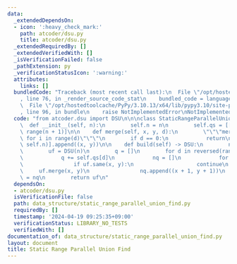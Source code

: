 ```yaml
---
data:
  _extendedDependsOn:
  - icon: ':heavy_check_mark:'
    path: atcoder/dsu.py
    title: atcoder/dsu.py
  _extendedRequiredBy: []
  _extendedVerifiedWith: []
  _isVerificationFailed: false
  _pathExtension: py
  _verificationStatusIcon: ':warning:'
  attributes:
    links: []
  bundledCode: "Traceback (most recent call last):\n  File \"/opt/hostedtoolcache/PyPy/3.10.13/x64/lib/pypy3.10/site-packages/onlinejudge_verify/documentation/build.py\"\
    , line 76, in _render_source_code_stat\n    bundled_code = language.bundle(\n\
    \  File \"/opt/hostedtoolcache/PyPy/3.10.13/x64/lib/pypy3.10/site-packages/onlinejudge_verify/languages/python.py\"\
    , line 96, in bundle\n    raise NotImplementedError\nNotImplementedError\n"
  code: "from atcoder.dsu import DSU\n\n\nclass StaticRangeParallelUnionFind:\n  \
    \  def __init__(self, n):\n        self.n = n\n        self.qs = [[] for _ in\
    \ range(n + 1)]\n\n    def merge(self, x, y, d):\n        \"\"\"merge(x+i, y+i)\
    \ for i in range(d)\"\"\"\n        if d == 0:\n            return\n        self.qs[min(d,\
    \ self.n)].append((x, y))\n\n    def build(self) -> DSU:\n        n = self.n\n\
    \        uf = DSU(n)\n        q = []\n        for d in reversed(range(1, n + 1)):\n\
    \            q += self.qs[d]\n            nq = []\n            for x, y in q:\n\
    \                if uf.same(x, y):\n                    continue\n           \
    \     uf.merge(x, y)\n                nq.append((x + 1, y + 1))\n            q\
    \ = nq\n        return uf\n"
  dependsOn:
  - atcoder/dsu.py
  isVerificationFile: false
  path: data_structure/static_range_parallel_union_find.py
  requiredBy: []
  timestamp: '2024-04-19 09:25:35+09:00'
  verificationStatus: LIBRARY_NO_TESTS
  verifiedWith: []
documentation_of: data_structure/static_range_parallel_union_find.py
layout: document
title: Static Range Parallel Union Find
---
```

